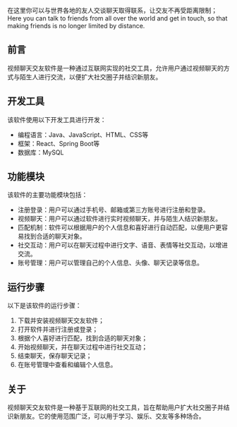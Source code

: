 在这里你可以与世界各地的友人交谈聊天取得联系，让交友不再受距离限制；Here you can talk to friends from all over the world and get in touch, so that making friends is no longer limited by distance.

## 前言

视频聊天交友软件是一种通过互联网实现的社交工具，允许用户通过视频聊天的方式与陌生人进行交流，以便扩大社交圈子并结识新朋友。

## 开发工具

该软件使用以下开发工具进行开发：

- 编程语言：Java、JavaScript、HTML、CSS等
- 框架：React、Spring Boot等
- 数据库：MySQL

## 功能模块

该软件的主要功能模块包括：

- 注册登录：用户可以通过手机号、邮箱或第三方账号进行注册和登录。
- 视频聊天：用户可以通过软件进行实时视频聊天，并与陌生人结识新朋友。
- 匹配机制：软件可以根据用户的个人信息和喜好进行自动匹配，以便用户更容易找到合适的聊天对象。
- 社交互动：用户可以在聊天过程中进行文字、语音、表情等社交互动，以增进交流。
- 账号管理：用户可以管理自己的个人信息、头像、聊天记录等信息。

## 运行步骤

以下是该软件的运行步骤：

1. 下载并安装视频聊天交友软件；
2. 打开软件并进行注册或登录；
3. 根据个人喜好进行匹配，找到合适的聊天对象；
4. 开始视频聊天，并在聊天过程中进行社交互动；
5. 结束聊天，保存聊天记录；
6. 在账号管理中查看和编辑个人信息。

## 关于

视频聊天交友软件是一种基于互联网的社交工具，旨在帮助用户扩大社交圈子并结识新朋友。它的使用范围广泛，可以用于学习、娱乐、交友等多种场合。

